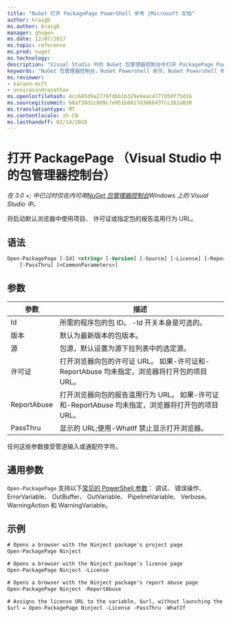 ```yaml
---
title: "NuGet 打开 PackagePage PowerShell 参考 |Microsoft 文档"
author: kraigb
ms.author: kraigb
manager: ghogen
ms.date: 12/07/2017
ms.topic: reference
ms.prod: nuget
ms.technology: 
description: "Visual Studio 中的 NuGet 包管理器控制台中打开 PackagePage PowerShell 命令参考。"
keywords: "NuGet 包管理器控制台，NuGet Powershell 命令，NuGet Powershell 参考，打开 PackagePage"
ms.reviewer:
- karann-msft
- unniravindranathan
ms.openlocfilehash: 4cc645d9a2779fd6b1b329e9aac4777d50f75d16
ms.sourcegitcommit: b0af28d1c809c7e951b0817d306643fcc162a030
ms.translationtype: MT
ms.contentlocale: zh-CN
ms.lasthandoff: 02/14/2018
---
```

# <a name="open-packagepage-package-manager-console-in-visual-studio"></a>打开 PackagePage （Visual Studio 中的包管理器控制台）

*在 3.0 +; 中已过时仅在内可用[NuGet 包管理器控制台](package-manager-console.md)Windows 上的 Visual Studio 中。*

将启动默认浏览器中使用项目、 许可证或指定包的报告滥用行为 URL。

## <a name="syntax"></a>语法

```ps
Open-PackagePage [-Id] <string> [-Version] [-Source] [-License] [-ReportAbuse]
    [-PassThru] [<CommonParameters>]
```

## <a name="parameters"></a>参数

| 参数 | 描述 |
| --- | --- |
| Id | 所需的程序包的包 ID。 -Id 开关本身是可选的。 |
| 版本 | 默认为最新版本的包版本。 |
| 源 | 包源，默认设置为源下拉列表中的选定源。 |
| 许可证 | 打开浏览器向包的许可证 URL。 如果-许可证和-ReportAbuse 均未指定，浏览器将打开包的项目 URL。 |
| ReportAbuse | 打开浏览器向包的报告滥用行为 URL。 如果-许可证和-ReportAbuse 均未指定，浏览器将打开包的项目 URL。 |
| PassThru | 显示的 URL;使用-WhatIf 禁止显示打开浏览器。 |

任何这些参数接受管道输入或通配符字符。

## <a name="common-parameters"></a>通用参数

`Open-PackagePage` 支持以下[常见的 PowerShell 参数](http://go.microsoft.com/fwlink/?LinkID=113216)： 调试、 错误操作、 ErrorVariable、 OutBuffer、 OutVariable、 PipelineVariable、 Verbose、 WarningAction 和 WarningVariable。

## <a name="examples"></a>示例

```ps
# Opens a browser with the Ninject package's project page
Open-PackagePage Ninject

# Opens a browser with the Ninject package's license page
Open-PackagePage Ninject -License

# Opens a browser with the Ninject package's report abuse page  
Open-PackagePage Ninject -ReportAbuse

# Assigns the license URL to the variable, $url, without launching the browser
$url = Open-PackagePage Ninject -License -PassThru -WhatIf
```